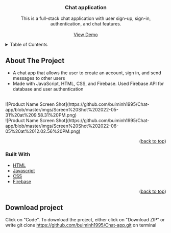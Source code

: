<div id="top"></div>
<!--
*** Thanks for checking out the Best-README-Template. If you have a suggestion
*** that would make this better, please fork the repo and create a pull request
*** or simply open an issue with the tag "enhancement".
*** Don't forget to give the project a star!
*** Thanks again! Now go create something AMAZING! :D
-->



<!-- PROJECT SHIELDS -->
<!--
*** I'm using markdown "reference style" links for readability.
*** Reference links are enclosed in brackets [ ] instead of parentheses ( ).
*** See the bottom of this document for the declaration of the reference variables
*** for contributors-url, forks-url, etc. This is an optional, concise syntax you may use.
*** https://www.markdownguide.org/basic-syntax/#reference-style-links
-->




<!-- PROJECT LOGO -->
<br />
<div align="center">

<h3 align="center">Chat application</h3>

  <p align="center">
    This is a full-stack chat application with user sign-up, sign-in, authentication, and chat features.
    <br />
    <br />
    <a href="https://youthful-morse-93aad5.netlify.app">View Demo</a>
  </p>
</div>



<!-- TABLE OF CONTENTS -->
<details>
  <summary>Table of Contents</summary>
  <ol>
    <li>
      <a href="#about-the-project">About The Project</a>
      <ul>
        <li><a href="#built-with">Built With</a></li>
      </ul>
    </li>
    <li>
      <a href="#download-project">Download Project</a>
    </li>
  </ol>
</details>



<!-- ABOUT THE PROJECT -->
## About The Project
* A chat app that allows the user to create an account, sign in, and send messages to other users
* Made with JavaScript, HTML, CSS, and Firebase. Used Firebase API for database and user authentication
</br>
![Product Name Screen Shot](https://github.com/buiminh1995/Chat-app/blob/master/imgs/Screen%20Shot%202022-05-31%20at%209.58.31%20PM.png)
</br>
![Product Name Screen Shot](https://github.com/buiminh1995/Chat-app/blob/master/imgs/Screen%20Shot%202022-06-05%20at%2012.02.56%20PM.png)

<p align="right">(<a href="#top">back to top</a>)</p>



### Built With

* [HTML](https://developer.mozilla.org/en-US/docs/Web/HTML)
* [Javascript](https://developer.mozilla.org/en-US/docs/Web/JavaScript)
* [CSS](https://developer.mozilla.org/en-US/docs/Web/CSS)
* [Firebase](https://firebase.google.com/)

<p align="right">(<a href="#top">back to top</a>)</p>



<!-- Download project -->
## Download project

Click on "Code". To download the project, either click on "Download ZIP" or write git clone https://github.com/buiminh1995/Chat-app.git on terminal

